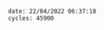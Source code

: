 

                date: 22/04/2022 06:37:18
                cycles: 45900

                         